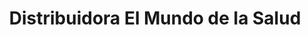---
title: "Distribuidora El Mundo de la Salud"
url: /santiago/distribuidora-el-mundo-de-la-salud/
shop: Allgemein
---
